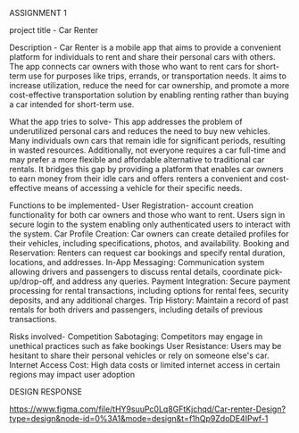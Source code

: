 ASSIGNMENT 1

project title - Car Renter

Description - Car Renter is a mobile app that aims to provide a convenient platform for individuals to rent and share their personal cars with others. The app connects car owners with those who want to rent cars for short-term use for purposes like trips, errands, or transportation needs. It aims to increase utilization, reduce the need for car ownership, and promote a more cost-effective transportation solution by enabling renting rather than buying a car intended for short-term use.

What the app tries to solve- This app addresses the problem of underutilized personal cars and reduces the need to buy new vehicles. Many individuals own cars that remain idle for significant periods, resulting in wasted resources. Additionally, not everyone requires a car full-time and may prefer a more flexible and affordable alternative to traditional car rentals. It bridges this gap by providing a platform that enables car owners to earn money from their idle cars and offers renters a convenient and cost-effective means of accessing a vehicle for their specific needs.

Functions to be implemented- User Registration- account creation functionality for both car owners and those who want to rent. Users sign in secure login to the system enabling only authenticated users to interact with the system. Car Profile Creation: Car owners can create detailed profiles for their vehicles, including specifications, photos, and availability. Booking and Reservation: Renters can request car bookings and specify rental duration, locations, and addresses. In-App Messaging: Communication system allowing drivers and passengers to discuss rental details, coordinate pick-up/drop-off, and address any queries. Payment Integration: Secure payment processing for rental transactions, including options for rental fees, security deposits, and any additional charges. Trip History: Maintain a record of past rentals for both drivers and passengers, including details of previous transactions.

Risks involved- Competition Sabotaging: Competitors may engage in unethical practices such as fake bookings User Resistance: Users may be hesitant to share their personal vehicles or rely on someone else's car. Internet Access Cost: High data costs or limited internet access in certain regions may impact user adoption


DESIGN RESPONSE

https://www.figma.com/file/tHY9suuPc0Lq8GFtKjchqd/Car-renter-Design?type=design&node-id=0%3A1&mode=design&t=f1hQp9ZdoDE4IPwf-1
